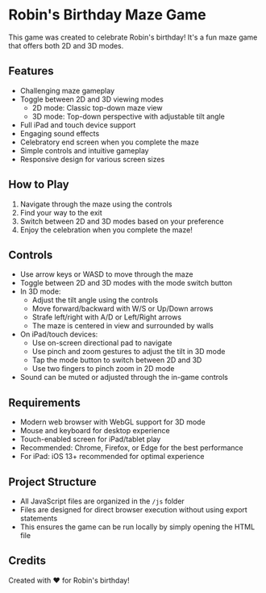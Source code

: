 # Robin's Birthday Maze Game

This game was created to celebrate Robin's birthday! It's a fun maze game that offers both 2D and 3D modes.

## Features

- Challenging maze gameplay
- Toggle between 2D and 3D viewing modes
  - 2D mode: Classic top-down maze view
  - 3D mode: Top-down perspective with adjustable tilt angle
- Full iPad and touch device support
- Engaging sound effects
- Celebratory end screen when you complete the maze
- Simple controls and intuitive gameplay
- Responsive design for various screen sizes

## How to Play

1. Navigate through the maze using the controls
2. Find your way to the exit
3. Switch between 2D and 3D modes based on your preference
4. Enjoy the celebration when you complete the maze!

## Controls

- Use arrow keys or WASD to move through the maze
- Toggle between 2D and 3D modes with the mode switch button
- In 3D mode:
  - Adjust the tilt angle using the controls
  - Move forward/backward with W/S or Up/Down arrows
  - Strafe left/right with A/D or Left/Right arrows
  - The maze is centered in view and surrounded by walls
- On iPad/touch devices:
  - Use on-screen directional pad to navigate
  - Use pinch and zoom gestures to adjust the tilt in 3D mode
  - Tap the mode button to switch between 2D and 3D
  - Use two fingers to pinch zoom in 2D mode
- Sound can be muted or adjusted through the in-game controls

## Requirements

- Modern web browser with WebGL support for 3D mode
- Mouse and keyboard for desktop experience
- Touch-enabled screen for iPad/tablet play
- Recommended: Chrome, Firefox, or Edge for the best performance
- For iPad: iOS 13+ recommended for optimal experience

## Project Structure

- All JavaScript files are organized in the `/js` folder
- Files are designed for direct browser execution without using export statements
- This ensures the game can be run locally by simply opening the HTML file

## Credits

Created with ❤️ for Robin's birthday!

